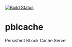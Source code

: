 [![Build Status](https://travis-ci.org/pblcache/pblcache.svg?branch=prototype)](https://travis-ci.org/pblcache/pblcache)

pblcache
========

Persistent BLock Cache Server
